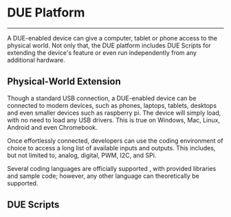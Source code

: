 # DUE Platform

---

A DUE-enabled device can give a computer, tablet or phone access to the physical world. Not only that, the DUE platform includes DUE Scripts for extending the device's feature or even run independently from any additional hardware.

## Physical-World Extension

Though a standard USB connection, a DUE-enabled device can be connected to modern devices, such as phones, laptops, tablets, desktops and even smaller devices such as raspberry pi. The device will simply load, with no need to load any USB drivers. This is true on Windows, Mac, Linux, Android and even Chromebook.

Once effortlessly connected, developers can use the coding environment of choice to access a long list of available inputs and outputs. This includes, but not limited to, analog, digital, PWM, I2C, and SPi.

Several coding languages are officially supported , with provided libraries and sample code; however, any other language can theoretically be supported.

## DUE Scripts





